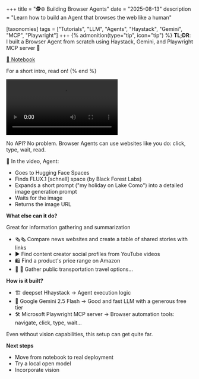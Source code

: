 +++
title = "🕵️🌐 Building Browser Agents"
date = "2025-08-13"
description = "Learn how to build an Agent that browses the web like a human"

[taxonomies]
tags = ["Tutorials", "LLM", "Agents", "Haystack", "Gemini", "MCP", "Playwright"]
+++
{% admonition(type="tip", icon="tip") %}
**TL;DR**: I built a Browser Agent from scratch using Haystack, Gemini, and Playwright MCP server 💫

[📓 Notebook](https://haystack.deepset.ai/cookbook/browser_agents)

For a short intro, read on!
{% end %}


<video src="agent.mp4" controls autoplay loop></video>


No API? No problem. Browser Agents can use websites like you do: click, type, wait, read.

🎥 In the video, Agent:
- Goes to Hugging Face Spaces
- Finds FLUX.1 [schnell] space (by Black Forest Labs)
- Expands a short prompt ("my holiday on Lake Como") into a detailed image generation prompt
- Waits for the image
- Returns the image URL


**What else can it do?**

Great for information gathering and summarization

- 🗞️🗞️ Compare news websites and create a table of shared stories with links
- ▶️ Find content creator social profiles from YouTube videos
- 🛍️ Find a product's price range on Amazon
- 🚂 🚌 Gather public transportation travel options...


**How is it built?**

- 🏗️ deepset Hhaystack → Agent execution logic 
- 🧠 Google Gemini 2.5 Flash → Good and fast LLM with a generous free tier
- 🛠️ Microsoft Playwright MCP server → Browser automation tools: navigate, click, type, wait...

Even without vision capabilities, this setup can get quite far.


**Next steps**

- Move from notebook to real deployment
- Try a local open model
- Incorporate vision





